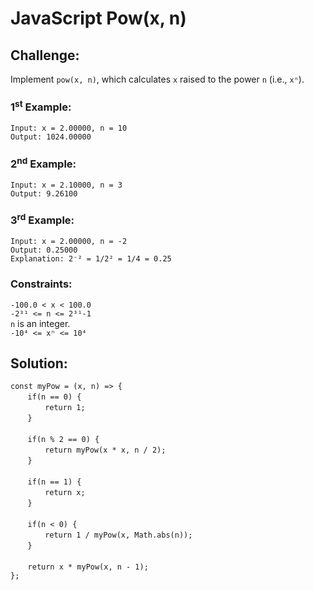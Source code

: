 # JavaScript Pow(x, n)

## Challenge:

Implement `pow(x, n)`, which calculates `x` raised to the power `n` (i.e., `xⁿ`).

### 1<sup>st</sup> Example:

`Input: x = 2.00000, n = 10`
<br/>
`Output: 1024.00000`

### 2<sup>nd</sup> Example:

`Input: x = 2.10000, n = 3`
<br/>
`Output: 9.26100`

### 3<sup>rd</sup> Example:

`Input: x = 2.00000, n = -2`
<br/>
`Output: 0.25000`
<br/>
`Explanation: 2⁻² = 1/2² = 1/4 = 0.25`

### Constraints:

`-100.0 < x < 100.0`
<br/>
`-2³¹ <= n <= 2³¹-1`
<br/>
`n` is an integer.
<br/>
`-10⁴ <= xⁿ <= 10⁴`

## Solution:

`const myPow = (x, n) => {`
<br/>
&nbsp;&nbsp;&nbsp;&nbsp;&nbsp;&nbsp;&nbsp;`if(n == 0) {`
<br/>
&nbsp;&nbsp;&nbsp;&nbsp;&nbsp;&nbsp;&nbsp;&nbsp;&nbsp;&nbsp;&nbsp;&nbsp;&nbsp;&nbsp;`return 1;`
<br/>
&nbsp;&nbsp;&nbsp;&nbsp;&nbsp;&nbsp;&nbsp;`}`
<br/>
<br/>
&nbsp;&nbsp;&nbsp;&nbsp;&nbsp;&nbsp;&nbsp;`if(n % 2 == 0) {`
<br/>
&nbsp;&nbsp;&nbsp;&nbsp;&nbsp;&nbsp;&nbsp;&nbsp;&nbsp;&nbsp;&nbsp;&nbsp;&nbsp;&nbsp;`return myPow(x * x, n / 2);`
<br/>
&nbsp;&nbsp;&nbsp;&nbsp;&nbsp;&nbsp;&nbsp;`}`
<br/>
<br/>
&nbsp;&nbsp;&nbsp;&nbsp;&nbsp;&nbsp;&nbsp;`if(n == 1) {`
<br/>
&nbsp;&nbsp;&nbsp;&nbsp;&nbsp;&nbsp;&nbsp;&nbsp;&nbsp;&nbsp;&nbsp;&nbsp;&nbsp;&nbsp;`return x;`
<br/>
&nbsp;&nbsp;&nbsp;&nbsp;&nbsp;&nbsp;&nbsp;`}`
<br/>
<br/>
&nbsp;&nbsp;&nbsp;&nbsp;&nbsp;&nbsp;&nbsp;`if(n < 0) {`
<br/>
&nbsp;&nbsp;&nbsp;&nbsp;&nbsp;&nbsp;&nbsp;&nbsp;&nbsp;&nbsp;&nbsp;&nbsp;&nbsp;&nbsp;`return 1 / myPow(x, Math.abs(n));`
<br/>
&nbsp;&nbsp;&nbsp;&nbsp;&nbsp;&nbsp;&nbsp;`}`
<br/>
<br/>
&nbsp;&nbsp;&nbsp;&nbsp;&nbsp;&nbsp;&nbsp;`return x * myPow(x, n - 1);`
<br/>
`};`
<br/>
<br/>